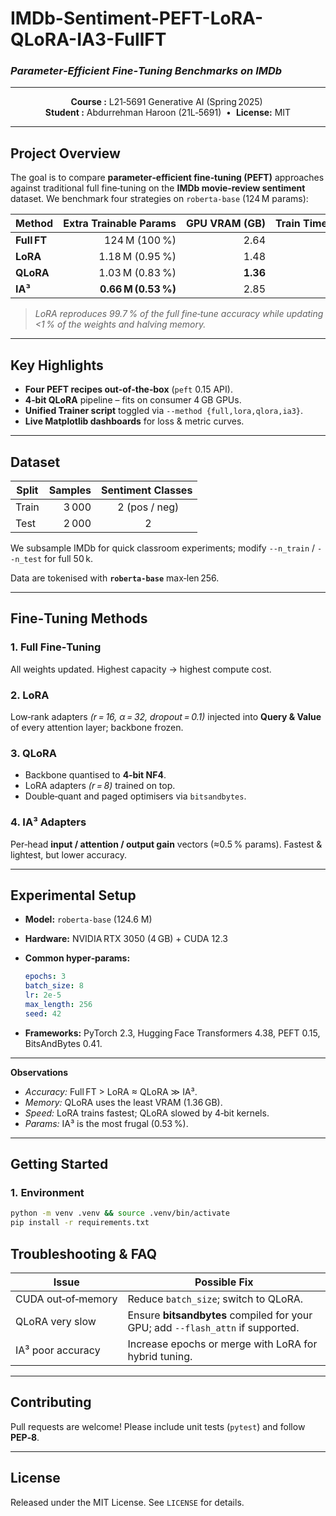 # IMDb-Sentiment-PEFT-LoRA-QLoRA-IA3-FullFT

### *Parameter‑Efficient Fine‑Tuning Benchmarks on IMDb*

---

<div align="center">
  <b>Course :</b> L21‑5691 Generative AI (Spring 2025) 
  <b>Student :</b> Abdurrehman Haroon (21L‑5691)  •  <b>License:</b> MIT
</div>

---

## Project Overview

The goal is to compare **parameter‑efficient fine‑tuning (PEFT)** approaches against traditional full fine‑tuning on the **IMDb movie‑review sentiment** dataset.  We benchmark four strategies on `roberta‑base` (124 M params):

| Method      | Extra Trainable Params | GPU VRAM (GB) | Train Time (min) | Test Accuracy |
| ----------- | ---------------------: | ------------: | ---------------: | ------------: |
| **Full FT** |          124 M (100 %) |          2.64 |             10.2 |    **91.4 %** |
| **LoRA**    |        1.18 M (0.95 %) |          1.48 |          **7.6** |        91.2 % |
| **QLoRA**   |        1.03 M (0.83 %) |      **1.36** |             11.2 |        90.5 % |
| **IA³**     |    **0.66 M (0.53 %)** |          2.85 |              7.9 |        84.9 % |

> *LoRA reproduces 99.7 % of the full fine‑tune accuracy while updating <1 % of the weights and halving memory.*

---

## Key Highlights

* **Four PEFT recipes out‑of‑the‑box** (`peft` 0.15 API).
* **4‑bit QLoRA** pipeline – fits on consumer 4 GB GPUs.
* **Unified Trainer script** toggled via `--method {full,lora,qlora,ia3}`.
* **Live Matplotlib dashboards** for loss & metric curves.

---

## Dataset

| Split | Samples | Sentiment Classes |
| ----- | ------: | :---------------: |
| Train |   3 000 |    2 (pos / neg)  |
| Test  |   2 000 |          2        |

We subsample IMDb for quick classroom experiments; modify `--n_train` / `--n_test` for full 50 k.

Data are tokenised with **`roberta‑base`** max‑len 256.

---

## Fine‑Tuning Methods

### 1. Full Fine‑Tuning

All weights updated.  Highest capacity → highest compute cost.

### 2. LoRA

Low‑rank adapters *(r = 16, α = 32, dropout = 0.1)* injected into **Query & Value** of every attention layer; backbone frozen.

### 3. QLoRA

* Backbone quantised to **4‑bit NF4**.
* LoRA adapters *(r = 8)* trained on top.
* Double‑quant and paged optimisers via `bitsandbytes`.

### 4. IA³ Adapters

Per‑head **input / attention / output gain** vectors (≈0.5 % params).  Fastest & lightest, but lower accuracy.

---

## Experimental Setup

* **Model:** `roberta‑base` (124.6 M)
* **Hardware:** NVIDIA RTX 3050 (4 GB) + CUDA 12.3
* **Common hyper‑params:**

  ```yaml
  epochs: 3
  batch_size: 8
  lr: 2e-5
  max_length: 256
  seed: 42
  ```
* **Frameworks:** PyTorch 2.3, Hugging Face Transformers 4.38, PEFT 0.15, BitsAndBytes 0.41.

---

**Observations**

* *Accuracy:* Full FT > LoRA ≈ QLoRA ≫ IA³.
* *Memory:* QLoRA uses the least VRAM (1.36 GB).
* *Speed:* LoRA trains fastest; QLoRA slowed by 4‑bit kernels.
* *Params:* IA³ is the most frugal (0.53 %).


---

## Getting Started

### 1. Environment

```bash
python -m venv .venv && source .venv/bin/activate
pip install -r requirements.txt
```

## Troubleshooting & FAQ

| Issue              | Possible Fix                                                                    |
| ------------------ | ------------------------------------------------------------------------------- |
| CUDA out‑of‑memory | Reduce `batch_size`; switch to QLoRA.                                           |
| QLoRA very slow    | Ensure **bitsandbytes** compiled for your GPU; add `--flash_attn` if supported. |
| IA³ poor accuracy  | Increase epochs or merge with LoRA for hybrid tuning.                           |

---

## Contributing

Pull requests are welcome!  Please include unit tests (`pytest`) and follow **PEP‑8**.

---

## License

Released under the MIT License.  See `LICENSE` for details.


